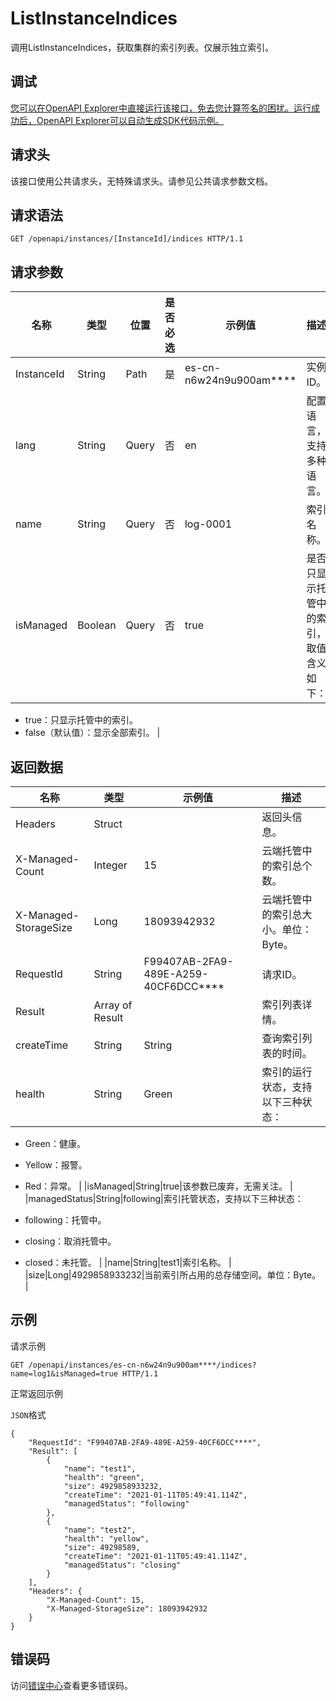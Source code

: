 # ListInstanceIndices

调用ListInstanceIndices，获取集群的索引列表。仅展示独立索引。

## 调试

[您可以在OpenAPI Explorer中直接运行该接口，免去您计算签名的困扰。运行成功后，OpenAPI Explorer可以自动生成SDK代码示例。](https://api.aliyun.com/#product=elasticsearch&api=ListInstanceIndices&type=ROA&version=2017-06-13)

## 请求头

该接口使用公共请求头，无特殊请求头。请参见公共请求参数文档。

## 请求语法

```
GET /openapi/instances/[InstanceId]/indices HTTP/1.1
```

## 请求参数

|名称|类型|位置|是否必选|示例值|描述|
|--|--|--|----|---|--|
|InstanceId|String|Path|是|es-cn-n6w24n9u900am\*\*\*\*|实例ID。 |
|lang|String|Query|否|en|配置语言，支持多种语言。 |
|name|String|Query|否|log-0001|索引名称。 |
|isManaged|Boolean|Query|否|true|是否只显示托管中的索引，取值含义如下：

 -   true：只显示托管中的索引。
-   false（默认值）：显示全部索引。 |

## 返回数据

|名称|类型|示例值|描述|
|--|--|---|--|
|Headers|Struct| |返回头信息。 |
|X-Managed-Count|Integer|15|云端托管中的索引总个数。 |
|X-Managed-StorageSize|Long|18093942932|云端托管中的索引总大小。单位：Byte。 |
|RequestId|String|F99407AB-2FA9-489E-A259-40CF6DCC\*\*\*\*|请求ID。 |
|Result|Array of Result| |索引列表详情。 |
|createTime|String|String|查询索引列表的时间。 |
|health|String|Green|索引的运行状态，支持以下三种状态：

 -   Green：健康。
-   Yellow：报警。
-   Red：异常。 |
|isManaged|String|true|该参数已废弃，无需关注。 |
|managedStatus|String|following|索引托管状态，支持以下三种状态：

 -   following：托管中。
-   closing：取消托管中。
-   closed：未托管。 |
|name|String|test1|索引名称。 |
|size|Long|4929858933232|当前索引所占用的总存储空间。单位：Byte。 |

## 示例

请求示例

```
GET /openapi/instances/es-cn-n6w24n9u900am****/indices?name=log1&isManaged=true HTTP/1.1
```

正常返回示例

`JSON`格式

```
{
    "RequestId": "F99407AB-2FA9-489E-A259-40CF6DCC****",
    "Result": [
        {
            "name": "test1",
            "health": "green",
            "size": 4929858933232,
            "createTime": "2021-01-11T05:49:41.114Z",
            "managedStatus": "following"
        },
        {
            "name": "test2",
            "health": "yellow",
            "size": 49298589,
            "createTime": "2021-01-11T05:49:41.114Z",
            "managedStatus": "closing"
        }
    ],
    "Headers": {
        "X-Managed-Count": 15,
        "X-Managed-StorageSize": 18093942932
    }
}
```

## 错误码

访问[错误中心](https://error-center.alibabacloud.com/status/product/elasticsearch)查看更多错误码。

